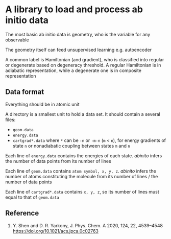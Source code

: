 # A library to load and process ab initio data
The most basic ab initio data is geometry, who is the variable for any observable

The geometry itself can feed unsupervised learning e.g. autoencoder

A common label is Hamiltonian (and gradient), who is classified into regular or degenerate based on degeneracy threshold. A regular Hamiltonian is in adiabatic representation, while a degenerate one is in composite representation

## Data format
Everything should be in atomic unit

A directory is a smallest unit to hold a data set. It should contain a several files:
* `geom.data`
* `energy.data`
* `cartgrad*.data`
where `*` can be `-n` or `-m-n` (`m` < `n`), for energy gradients of state `n` or nonadiabatic coupling between states `m` and `n`

Each line of `energy.data` contains the energies of each state. *abinito* infers the number of data points from its number of lines

Each line of `geom.data` contains `atom symbol, x, y, z`. *abinito* infers the number of atoms constituting the molecule from its number of lines / the number of data points

Each line of `cartgrad*.data` contains `x, y, z`, so its number of lines must equal to that of `geom.data`

## Reference
1. Y. Shen and D. R. Yarkony, J. Phys. Chem. A 2020, 124, 22, 4539–4548 https://doi.org/10.1021/acs.jpca.0c02763
